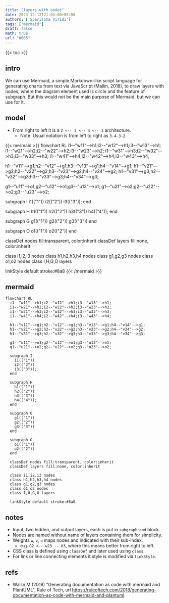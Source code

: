 ```yaml
---
title: "layers with nodes"
date: 2023-12-12T21:04:00+08:00
authors: ['Sparisoma Viridi']
tags: ['mermaid']
draft: false
math: true
url: "0005"
---
```

{{< toc >}}


## intro
We can use Mermaid, a simple Markdown-like script language for generating charts from text via JavaScript (Mallin, 2018), to draw layers with nodes, where the diagram element used is circle and the feature of subgraph. But this would not be the main purpose of Mermaid, but we can use for it.


## model
+ From right to left it is a `2 <-- 3 <-- 4 <-- 3` architecture.
  - Note: Usual notation is from left to right as `3-4-3-2`.

{{< mermaid >}}
flowchart RL
  i1--"w11"-->h1;i2--"w12"-->h1;i3--"w13"-->h1;
  i1--"w21"-->h2;i2--"w22"-->h2;i3--"w23"-->h2;
  i1--"w31"-->h3;i2--"w32"-->h3;i3--"w33"-->h3;
  i1--"w41"-->h4;i2--"w42"-->h4;i3--"w43"-->h4;
  
  h1--"v11"-->g1;h2--"v12"-->g1;h3--"v13"-->g1;h4--"v14"-->g1;
  h1--"v21"-->g2;h2--"v22"-->g2;h3--"v23"-->g2;h4--"v24"-->g2;
  h1--"v31"-->g3;h2--"v32"-->g3;h3--"v33"-->g3;h4--"v34"-->g3;
  
  g1--"u11"-->o1;g2--"u12"-->o1;g3--"u13"-->o1;
  g1--"u21"-->o2;g2--"u22"-->o2;g3--"u23"-->o2;
  
  subgraph I
    i1(("1"))
    i2(("2"))
    i3(("3"));
  end
  
  subgraph H
    h1(("1"))
    h2(("2"))
    h3(("3"))
    h4(("4"));
  end
  
  subgraph G
    g1(("1"))
    g2(("2"))
    g3(("3"))
  end
  
  subgraph O
    o1(("1"))
    o2(("2"))
  end
  
  classDef nodes fill:transparent, color:inherit
  classDef layers fill:none, color:inherit
  
  class i1,i2,i3 nodes
  class h1,h2,h3,h4 nodes
  class g1,g2,g3 nodes
  class o1,o2 nodes
  class I,H,G,O layers
  
  linkStyle default stroke:#8a8
{{< /mermaid >}}


## mermaid
```mermaid
flowchart RL
  i1--"w11"-->h1;i2--"w12"-->h1;i3--"w13"-->h1;
  i1--"w21"-->h2;i2--"w22"-->h2;i3--"w23"-->h2;
  i1--"w31"-->h3;i2--"w32"-->h3;i3--"w33"-->h3;
  i1--"w41"-->h4;i2--"w42"-->h4;i3--"w43"-->h4;
  
  h1--"v11"-->g1;h2--"v12"-->g1;h3--"v13"-->g1;h4--"v14"-->g1;
  h1--"v21"-->g2;h2--"v22"-->g2;h3--"v23"-->g2;h4--"v24"-->g2;
  h1--"v31"-->g3;h2--"v32"-->g3;h3--"v33"-->g3;h4--"v34"-->g3;
  
  g1--"u11"-->o1;g2--"u12"-->o1;g3--"u13"-->o1;
  g1--"u21"-->o2;g2--"u22"-->o2;g3--"u23"-->o2;
  
  subgraph I
    i1(("1"))
    i2(("2"))
    i3(("3"));
  end
  
  subgraph H
    h1(("1"))
    h2(("2"))
    h3(("3"))
    h4(("4"));
  end
  
  subgraph G
    g1(("1"))
    g2(("2"))
    g3(("3"))
  end
  
  subgraph O
    o1(("1"))
    o2(("2"))
  end
  
  classDef nodes fill:transparent, color:inherit
  classDef layers fill:none, color:inherit
  
  class i1,i2,i3 nodes
  class h1,h2,h3,h4 nodes
  class g1,g2,g3 nodes
  class o1,o2 nodes
  class I,H,G,O layers
  
  linkStyle default stroke:#8a8
```

## notes
+ Input, two hidden, and output layers, each is put in `subgraph`-`end` block.
+ Nodes are named without name of layers containing them for simplicity.
+ Weights `w`, `v`, `u` maps nodes and indicated with their sub-index.
  - e.g. `G2 <-- w23 -- H3`, where this means better from right to left.
+ CSS class is defined using `classDef` and later used using `class`.
+ For link or line connecting elements it style is modified via `linkStyle`.


## refs
+ Wallin M (2018) "Generating documentation as code with mermaid and PlantUML", Rule of Tech, url https://ruleoftech.com/2018/generating-documentation-as-code-with-mermaid-and-plantuml.
